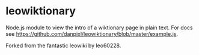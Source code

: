 # leowiktionary
Node.js module to view the intro of a wiktionary page in plain text. For docs see <https://github.com/danpixl/leowiktionary/blob/master/example.js>.

Forked from the fantastic leowiki by leo60228.
